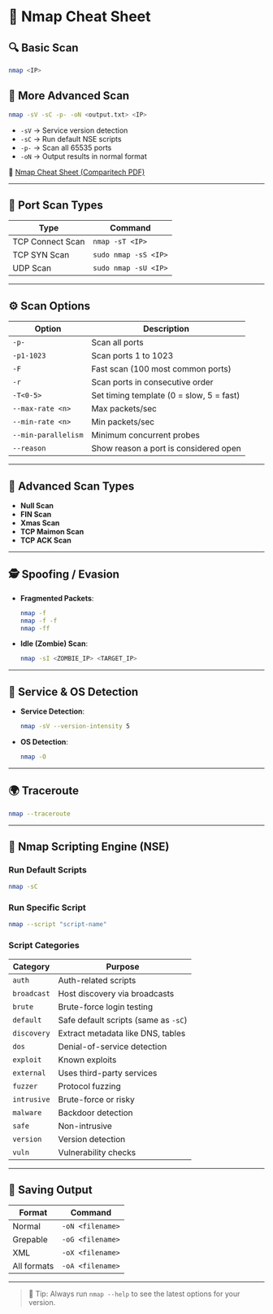 
# 🧠 Nmap Cheat Sheet

## 🔍 Basic Scan

```bash
nmap <IP>
```

## 🔧 More Advanced Scan

```bash
nmap -sV -sC -p- -oN <output.txt> <IP>
```

- `-sV` → Service version detection  
- `-sC` → Run default NSE scripts  
- `-p-` → Scan all 65535 ports  
- `-oN` → Output results in normal format

📄 [Nmap Cheat Sheet (Comparitech PDF)](https://cdn.comparitech.com/wp-content/uploads/2019/06/Nmap-Cheat-Sheet.pdf)

---

## 🔌 Port Scan Types

| Type              | Command                          |
|-------------------|----------------------------------|
| TCP Connect Scan  | `nmap -sT <IP>`                  |
| TCP SYN Scan      | `sudo nmap -sS <IP>`             |
| UDP Scan          | `sudo nmap -sU <IP>`             |

---

## ⚙️ Scan Options

| Option              | Description                              |
|---------------------|------------------------------------------|
| `-p-`               | Scan all ports                           |
| `-p1-1023`          | Scan ports 1 to 1023                     |
| `-F`                | Fast scan (100 most common ports)       |
| `-r`                | Scan ports in consecutive order         |
| `-T<0-5>`           | Set timing template (0 = slow, 5 = fast) |
| `--max-rate <n>`    | Max packets/sec                         |
| `--min-rate <n>`    | Min packets/sec                         |
| `--min-parallelism` | Minimum concurrent probes               |
| `--reason`          | Show reason a port is considered open   |

---

## 🎯 Advanced Scan Types

- **Null Scan**  
- **FIN Scan**  
- **Xmas Scan**  
- **TCP Maimon Scan**  
- **TCP ACK Scan**

---

## 🕵️ Spoofing / Evasion

- **Fragmented Packets**:
  ```bash
  nmap -f
  nmap -f -f
  nmap -ff
  ```

- **Idle (Zombie) Scan**:
  ```bash
  nmap -sI <ZOMBIE_IP> <TARGET_IP>
  ```

---

## 🧪 Service & OS Detection

- **Service Detection**:
  ```bash
  nmap -sV --version-intensity 5
  ```

- **OS Detection**:
  ```bash
  nmap -O
  ```

---

## 🌍 Traceroute

```bash
nmap --traceroute
```

---

## 🧰 Nmap Scripting Engine (NSE)

### Run Default Scripts
```bash
nmap -sC
```

### Run Specific Script
```bash
nmap --script "script-name"
```

### Script Categories

| Category    | Purpose |
|-------------|---------|
| `auth`      | Auth-related scripts |
| `broadcast` | Host discovery via broadcasts |
| `brute`     | Brute-force login testing |
| `default`   | Safe default scripts (same as `-sC`) |
| `discovery` | Extract metadata like DNS, tables |
| `dos`       | Denial-of-service detection |
| `exploit`   | Known exploits |
| `external`  | Uses third-party services |
| `fuzzer`    | Protocol fuzzing |
| `intrusive` | Brute-force or risky |
| `malware`   | Backdoor detection |
| `safe`      | Non-intrusive |
| `version`   | Version detection |
| `vuln`      | Vulnerability checks |

---

## 💾 Saving Output

| Format       | Command                 |
|--------------|-------------------------|
| Normal       | `-oN <filename>`        |
| Grepable     | `-oG <filename>`        |
| XML          | `-oX <filename>`        |
| All formats  | `-oA <filename>`        |

---

> 🧠 Tip: Always run `nmap --help` to see the latest options for your version.
